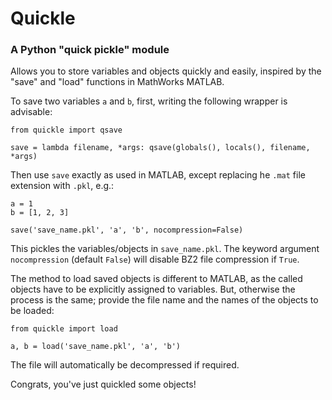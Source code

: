 # Quickle

### A Python "quick pickle" module

Allows you to store variables and objects quickly and easily, inspired by the "save" and "load" functions in MathWorks MATLAB.

To save two variables `a` and `b`, first, writing the following wrapper is advisable:
```
from quickle import qsave

save = lambda filename, *args: qsave(globals(), locals(), filename, *args)
```

Then use `save` exactly as used in MATLAB, except replacing he `.mat` file extension with `.pkl`, e.g.:
```
a = 1
b = [1, 2, 3]

save('save_name.pkl', 'a', 'b', nocompression=False)
```
This pickles the variables/objects in `save_name.pkl`. The keyword argument `nocompression` (default `False`) will disable BZ2 file compression if `True`.


The method to load saved objects is different to MATLAB, as the called objects have to be explicitly assigned to variables. But, otherwise the process is the same; provide the file name and the names of the objects to be loaded:

```
from quickle import load

a, b = load('save_name.pkl', 'a', 'b')
```

The file will automatically be decompressed if required.

Congrats, you've just quickled some objects!

